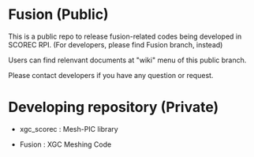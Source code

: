 # Fusion (Public)

This is a public repo to release fusion-related codes being developed in SCOREC RPI. (For developers, please find Fusion branch, instead)

Users can find relenvant documents at "wiki" menu of this public branch.

Please contact developers if you have any question or request.


# Developing repository (Private)

* xgc_scorec : Mesh-PIC library

* Fusion : XGC Meshing Code
